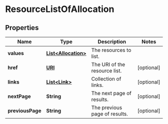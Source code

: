 

# ResourceListOfAllocation

## Properties

Name | Type | Description | Notes
------------ | ------------- | ------------- | -------------
**values** | [**List&lt;Allocation&gt;**](Allocation.md) | The resources to list. | 
**href** | [**URI**](URI.md) | The URI of the resource list. |  [optional]
**links** | [**List&lt;Link&gt;**](Link.md) | Collection of links. |  [optional]
**nextPage** | **String** | The next page of results. |  [optional]
**previousPage** | **String** | The previous page of results. |  [optional]



